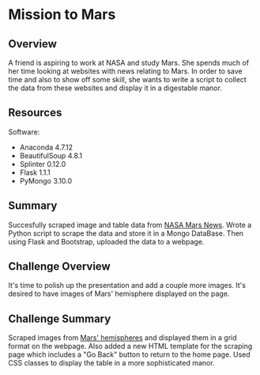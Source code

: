 # Mission to Mars

## Overview
A friend is aspiring to work at NASA and study Mars. She spends much of her time looking at websites with news relating to Mars. In order to save time and also to show off some skill, she wants to write a script to collect the data from these websites and display it in a digestable manor. 

## Resources
Software:
- Anaconda 4.7.12
- BeautifulSoup 4.8.1
- Splinter 0.12.0
- Flask 1.1.1
- PyMongo 3.10.0

## Summary
Succesfully scraped image and table data from [NASA Mars News](https://mars.nasa.gov/news/?page=0&per_page=40&order=publish_date+desc%2Ccreated_at+desc&search=&category=19%2C165%2C184%2C204&blank_scope=Latest). Wrote a Python script to scrape the data and store it in a Mongo DataBase. Then using Flask and Bootstrap, uploaded the data to a webpage. 

## Challenge Overview
It's time to polish up the presentation and add a couple more images. It's desired to have images of Mars' hemisphere displayed on the page.

## Challenge Summary
Scraped images from [Mars' hemispheres](https://courses.bootcampspot.com/courses/95/assignments/600?module_item_id=2564) and displayed them in a grid format on the webpage. Also added a new HTML template for the scraping page which includes a "Go Back" button to return to the home page. Used CSS classes to display the table in a more sophisticated manor. 

